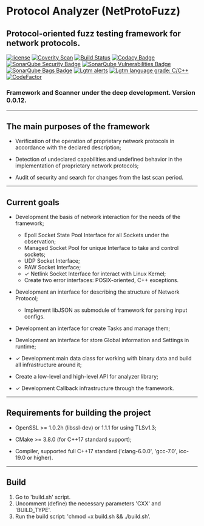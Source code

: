 # Protocol Analyzer (NetProtoFuzz)
<h2><b>Protocol-oriented fuzz testing framework for network protocols.</b></h2>

[![license](https://img.shields.io/github/license/mashape/apistatus.svg)](https://github.com/Vitaliy-Grigoriev/Protocol-Analyzer/blob/master/LICENSE)
[![Coverity Scan](https://img.shields.io/coverity/scan/10369.svg)](https://scan.coverity.com/projects/vitaliy-grigoriev-protocol-analyzer)
[![Build Status](https://travis-ci.org/Vitaliy-Grigoriev/Protocol-Analyzer.svg?branch=master)](/Vitaliy-Grigoriev/Protocol-Analyzer)
[![Codacy Badge](https://api.codacy.com/project/badge/Grade/62752273b4bc42d7af29b182c97295d3)](https://www.codacy.com/app/vit.link420/Protocol-Analyzer?utm_source=github.com&amp;utm_medium=referral&amp;utm_content=Vitaliy-Grigoriev/Protocol-Analyzer&amp;utm_campaign=Badge_Grade)
[![SonarQube Security Badge](https://sonarcloud.io/api/project_badges/measure?project=Protocol-Analyzer&metric=security_rating)](https://sonarcloud.io/api/project_badges/measure?project=Protocol-Analyzer&metric=security_rating)
[![SonarQube Vulnerabilities Badge](https://sonarcloud.io/api/project_badges/measure?project=Protocol-Analyzer&metric=vulnerabilities)](https://sonarcloud.io/api/project_badges/measure?project=Protocol-Analyzer&metric=vulnerabilities)
[![SonarQube Bags Badge](https://sonarcloud.io/api/project_badges/measure?project=Protocol-Analyzer&metric=bugs)](https://sonarcloud.io/api/project_badges/measure?project=Protocol-Analyzer&metric=bugs)
[![Lgtm alerts](https://img.shields.io/lgtm/alerts/g/Vitaliy-Grigoriev/Protocol-Analyzer.svg?logo=lgtm&logoWidth=18)](https://lgtm.com/projects/g/Vitaliy-Grigoriev/Protocol-Analyzer/alerts/)
[![Lgtm language grade: C/C++](https://img.shields.io/lgtm/grade/cpp/g/Vitaliy-Grigoriev/Protocol-Analyzer.svg?logo=lgtm&logoWidth=18)](https://lgtm.com/projects/g/Vitaliy-Grigoriev/Protocol-Analyzer/context:cpp)
[![CodeFactor](https://www.codefactor.io/repository/github/vitaliy-grigoriev/protocol-analyzer/badge)](https://www.codefactor.io/repository/github/vitaliy-grigoriev/protocol-analyzer)


<h3><b>Framework and Scanner under the deep development.</b> Version 0.0.12.</h3>

--------------
<h2><b>The main purposes of the framework</b></h2>

* Verification of the operation of proprietary network protocols in accordance with the declared description;

* Detection of undeclared capabilities and undefined behavior in the implementation of proprietary network protocols;

* Audit of security and search for changes from the last scan period.

--------------
<h2><b>Current goals</b></h2>

* Development the basis of network interaction for the needs of the framework;
  * Epoll Socket State Pool Interface for all Sockets under the observation;
  * Managed Socket Pool for unique Interface to take and control sockets;
  * UDP Socket Interface;
  * RAW Socket Interface;
  * ✓ Netlink Socket Interface for interact with Linux Kernel;
  * Create two error interfaces: POSIX-oriented, C++ exceptions.

* Development an interface for describing the structure of Network Protocol;
  * Implement libJSON as submodule of framework for parsing input configs.

* Development an interface for create Tasks and manage them;
* Development an interface for store Global information and Settings in runtime;
* ✓ Development main data class for working with binary data and build all infrastructure around it;
* Create a low-level and high-level API for analyzer library;
* ✓ Development Callback infrastructure through the framework.

--------------
<h2><b>Requirements for building the project</b></h2>

* OpenSSL >= 1.0.2h (libssl-dev) or 1.1.1 for using TLSv1.3;

* CMake >= 3.8.0 (for C++17 standard support);

* Compiler, supported full C++17 standard ('clang-6.0.0', 'gcc-7.0', icc-19.0 or higher).

--------------
<h2><b>Build</b></h2>

1. Go to 'build.sh' script.
2. Uncomment (define) the necessary parameters 'CXX' and 'BUILD_TYPE'.
3. Run the build script: 'chmod +x build.sh && ./build.sh'.
